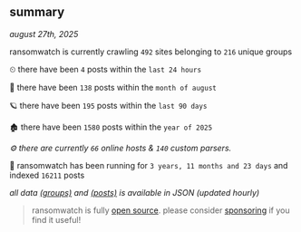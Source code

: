 
## summary
_august 27th, 2025_

ransomwatch is currently crawling `492` sites belonging to `216` unique groups

⏲ there have been `4` posts within the `last 24 hours`

🦈 there have been `138` posts within the `month of august`

🪐 there have been `195` posts within the `last 90 days`

🏚 there have been `1580` posts within the `year of 2025`

_⚙️ there are currently `66` online hosts & `140` custom parsers._

🦕 ransomwatch has been running for `3 years, 11 months and 23 days` and indexed `16211` posts

_all data  [(groups)](http://ransomwhat.telemetry.ltd/groups) and [(posts)](http://ransomwhat.telemetry.ltd/posts) is available in JSON (updated hourly)_

> ransomwatch is fully [open source](https://github.com/joshhighet/ransomwatch#ransomwatch--). please consider [sponsoring](https://github.com/sponsors/joshhighet) if you find it useful!
